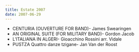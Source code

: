 ```yaml
---
title: Estate 2007
date: 2007-06-29
---
```

  * CENTURIA (OUVERTURE FOR BAND)- James Swearingen
  * AN ORIGINAL SUITE (FOR MILITARY BAND)- Gordon Jacob
  * L&#8217;ITALIANA IN ALGERI- Gioacchino Rossini arr. Vidale
  * PUSTZA Quattro danze tzigane- Jan Van der Roost